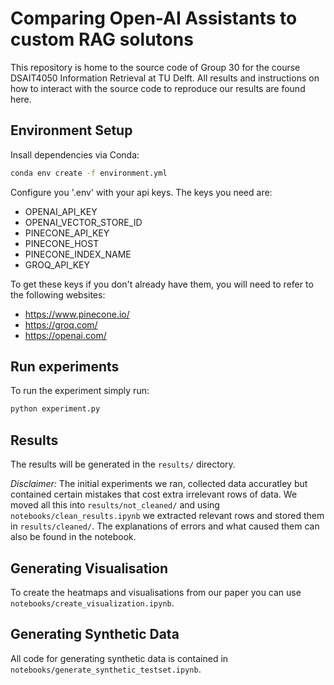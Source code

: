 # Comparing Open-AI Assistants to custom RAG solutons
This repository is home to the source code of Group 30 for the course  DSAIT4050 Information Retrieval at TU Delft. All results and instructions on how to interact with the source code to reproduce our results are found here.

## Environment Setup
Insall dependencies via Conda:
```bash
conda env create -f environment.yml
```

Configure you '.env' with your api keys. The keys you need are:
- OPENAI_API_KEY
- OPENAI_VECTOR_STORE_ID
- PINECONE_API_KEY
- PINECONE_HOST
- PINECONE_INDEX_NAME
- GROQ_API_KEY

To get these keys if you don't already have them, you will need to refer to the following websites:
 - https://www.pinecone.io/
 - https://groq.com/
 - https://openai.com/

## Run experiments
To run the experiment simply run:
```bash
python experiment.py
```

## Results 
The results will be generated in the `results/` directory. 

*Disclaimer:* The initial experiments we ran, collected data accuratley but contained certain mistakes that cost extra irrelevant rows of data. We moved all this into `results/not_cleaned/` and using `notebooks/clean_results.ipynb` we extracted relevant rows and stored them in `results/cleaned/`. The explanations of errors and what caused them can also be found in the notebook.

## Generating Visualisation
To create the heatmaps and visualisations from our paper you can use `notebooks/create_visualization.ipynb`.

## Generating Synthetic Data
All code for generating synthetic data is contained in `notebooks/generate_synthetic_testset.ipynb`.